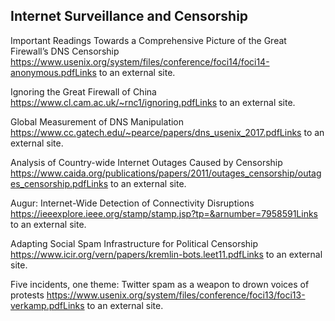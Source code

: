 ## Internet Surveillance and Censorship

Important Readings
Towards a Comprehensive Picture of the Great Firewall’s DNS Censorship
https://www.usenix.org/system/files/conference/foci14/foci14-anonymous.pdfLinks to an external site.

Ignoring the Great Firewall of China
https://www.cl.cam.ac.uk/~rnc1/ignoring.pdfLinks to an external site.

Global Measurement of DNS Manipulation
https://www.cc.gatech.edu/~pearce/papers/dns_usenix_2017.pdfLinks to an external site.

Analysis of Country-wide Internet Outages Caused by Censorship
https://www.caida.org/publications/papers/2011/outages_censorship/outages_censorship.pdfLinks to an external site.

Augur: Internet-Wide Detection of Connectivity Disruptions
https://ieeexplore.ieee.org/stamp/stamp.jsp?tp=&arnumber=7958591Links to an external site.

Adapting Social Spam Infrastructure for Political Censorship
https://www.icir.org/vern/papers/kremlin-bots.leet11.pdfLinks to an external site.

Five incidents, one theme: Twitter spam as a weapon to drown voices of protests 
https://www.usenix.org/system/files/conference/foci13/foci13-verkamp.pdfLinks to an external site.

